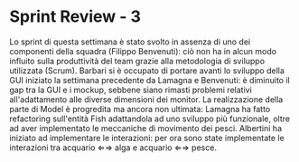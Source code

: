 # Sprint Review - 3
Lo sprint di questa settimana è stato svolto in assenza di uno dei componenti della squadra (Filippo Benvenuti): ciò non ha in alcun modo influito sulla produttività del team grazie alla metodologia di sviluppo utilizzata (Scrum).
Barbari si è occupato di portare avanti lo sviluppo della GUI iniziato la settimana precedente da Lamagna e Benvenuti: è diminuito il gap tra la GUI e i mockup, sebbene siano rimasti problemi relativi all'adattamento alle diverse dimensioni dei monitor.
La realizzazione della parte di Model è progredita ma ancora non ultimata: Lamagna ha fatto refactoring sull'entità Fish adattandola ad uno sviluppo più funzionale, oltre ad aver implementato le meccaniche di movimento dei pesci.
Albertini ha iniziato ad implementare le interazioni: per ora sono state implementate le interazioni tra acquario ⇐⇒ alga e acquario ⇐⇒ pesce.